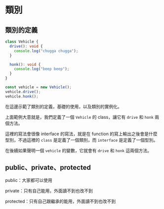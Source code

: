 # 類別

## 類別的定義

```typescript
class Vehicle {
  drive(): void {
    console.log("chugga chugga");
  }

  honk(): void {
    console.log("beep beep");
  }
}

const vehicle = new Vehicle();
vehicle.drive();
vehicle.honk();
```

在這邊示範了類別的定義，基礎的使用，以及類別的實例化。

上面範例大意就是，我們定義了一個 `Vehicle` 的 class，讓它有 `drive` 和 `honk` 兩個方法。

這裡的寫法會很像 interface 的寫法，就是在 function 的寫上輸出之後會是什麼型別，不過這裡的 `class` 是定義了一個類別，而 `interface` 是定義了一個型別。

在後續如果聲明一個 `vehicle` 的變數，它就會有 `drive` 和 `honk` 這兩個方法。

## public、private、protected

public：大家都可以使用

private：只有自己能用，外面讀不到也改不到

protected：只有自己跟繼承的能用，外面讀不到也改不到
